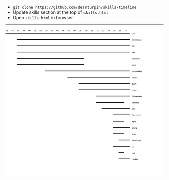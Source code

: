 - ```git clone https://github.com/deanturpin/skills-timeline```
- Update skills section at the top of ```skills.html```
- Open ```skills.html``` in browser

----

![](skills.png)
